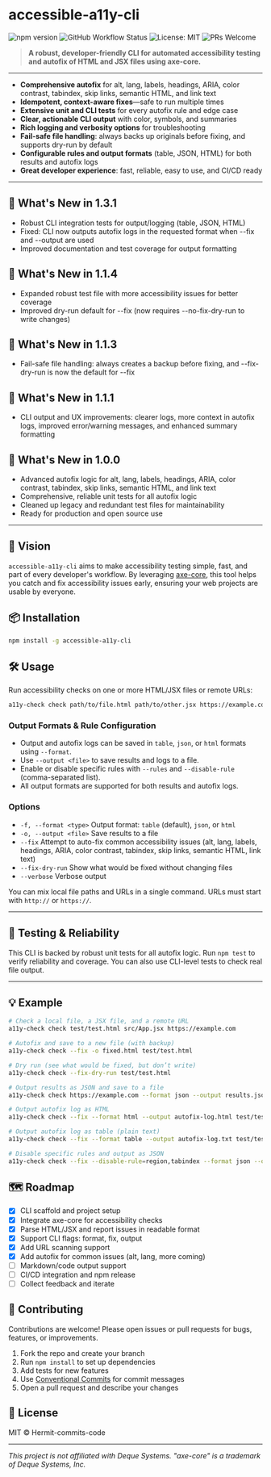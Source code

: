 # accessible-a11y-cli

![npm version](https://img.shields.io/npm/v/accessible-a11y-cli?style=flat-square)
![GitHub Workflow Status](https://img.shields.io/github/actions/workflow/status/Hermit-commits-code/accessible-a11y-cli/ci.yml?branch=main&style=flat-square)
![License: MIT](https://img.shields.io/badge/License-MIT-yellow.svg?style=flat-square)
![PRs Welcome](https://img.shields.io/badge/PRs-welcome-brightgreen.svg?style=flat-square)

> **A robust, developer-friendly CLI for automated accessibility testing and autofix of HTML and JSX files using axe-core.**

---

- **Comprehensive autofix** for alt, lang, labels, headings, ARIA, color contrast, tabindex, skip links, semantic HTML, and link text
- **Idempotent, context-aware fixes**—safe to run multiple times
- **Extensive unit and CLI tests** for every autofix rule and edge case
- **Clear, actionable CLI output** with color, symbols, and summaries
- **Rich logging and verbosity options** for troubleshooting
- **Fail-safe file handling**: always backs up originals before fixing, and supports dry-run by default
- **Configurable rules and output formats** (table, JSON, HTML) for both results and autofix logs
- **Great developer experience**: fast, reliable, easy to use, and CI/CD ready

---

## 🚀 What's New in 1.3.1

- Robust CLI integration tests for output/logging (table, JSON, HTML)
- Fixed: CLI now outputs autofix logs in the requested format when --fix and --output are used
- Improved documentation and test coverage for output formatting

## 🚀 What's New in 1.1.4

- Expanded robust test file with more accessibility issues for better coverage
- Improved dry-run default for --fix (now requires --no-fix-dry-run to write changes)

## 🚀 What's New in 1.1.3

- Fail-safe file handling: always creates a backup before fixing, and --fix-dry-run is now the default for --fix

## 🚀 What's New in 1.1.1

- CLI output and UX improvements: clearer logs, more context in autofix logs, improved error/warning messages, and enhanced summary formatting

## 🚀 What's New in 1.0.0

- Advanced autofix logic for alt, lang, labels, headings, ARIA, color contrast, tabindex, skip links, semantic HTML, and link text
- Comprehensive, reliable unit tests for all autofix logic
- Cleaned up legacy and redundant test files for maintainability
- Ready for production and open source use

---

## 🚀 Vision

`accessible-a11y-cli` aims to make accessibility testing simple, fast, and part of every developer's workflow. By leveraging [axe-core](https://github.com/dequelabs/axe-core), this tool helps you catch and fix accessibility issues early, ensuring your web projects are usable by everyone.

## 📦 Installation

```bash
npm install -g accessible-a11y-cli
```

## 🛠️ Usage

Run accessibility checks on one or more HTML/JSX files or remote URLs:

```bash
a11y-check check path/to/file.html path/to/other.jsx https://example.com
```

### Output Formats & Rule Configuration

- Output and autofix logs can be saved in `table`, `json`, or `html` formats using `--format`.
- Use `--output <file>` to save results and logs to a file.
- Enable or disable specific rules with `--rules` and `--disable-rule` (comma-separated list).
- All output formats are supported for both results and autofix logs.

### Options

- `-f, --format <type>` Output format: `table` (default), `json`, or `html`
- `-o, --output <file>` Save results to a file
- `--fix` Attempt to auto-fix common accessibility issues (alt, lang, labels, headings, ARIA, color contrast, tabindex, skip links, semantic HTML, link text)
- `--fix-dry-run` Show what would be fixed without changing files
- `--verbose` Verbose output

You can mix local file paths and URLs in a single command. URLs must start with `http://` or `https://`.

---

## 🧪 Testing & Reliability

This CLI is backed by robust unit tests for all autofix logic. Run `npm test` to verify reliability and coverage. You can also use CLI-level tests to check real file output.

---

## 💡 Example

```bash
# Check a local file, a JSX file, and a remote URL
a11y-check check test/test.html src/App.jsx https://example.com

# Autofix and save to a new file (with backup)
a11y-check check --fix -o fixed.html test/test.html

# Dry run (see what would be fixed, but don’t write)
a11y-check check --fix-dry-run test/test.html

# Output results as JSON and save to a file
a11y-check check https://example.com --format json --output results.json

# Output autofix log as HTML
a11y-check check --fix --format html --output autofix-log.html test/test.html

# Output autofix log as table (plain text)
a11y-check check --fix --format table --output autofix-log.txt test/test.html

# Disable specific rules and output as JSON
a11y-check check --fix --disable-rule=region,tabindex --format json --output autofix-log.json test/test.html
```

## 🗺️ Roadmap

- [x] CLI scaffold and project setup
- [x] Integrate axe-core for accessibility checks
- [x] Parse HTML/JSX and report issues in readable format
- [x] Support CLI flags: format, fix, output
- [x] Add URL scanning support
- [x] Add autofix for common issues (alt, lang, more coming)
- [ ] Markdown/code output support
- [ ] CI/CD integration and npm release
- [ ] Collect feedback and iterate

## 🤝 Contributing

Contributions are welcome! Please open issues or pull requests for bugs, features, or improvements.

1. Fork the repo and create your branch
2. Run `npm install` to set up dependencies
3. Add tests for new features
4. Use [Conventional Commits](https://www.conventionalcommits.org/) for commit messages
5. Open a pull request and describe your changes

## 📄 License

MIT © Hermit-commits-code

---

_This project is not affiliated with Deque Systems. "axe-core" is a trademark of Deque Systems, Inc._
